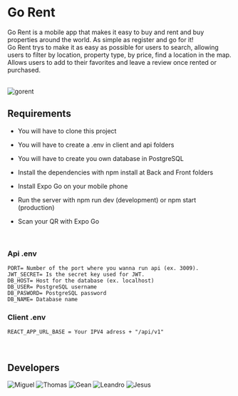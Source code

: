 <h1 >Go Rent</h1>
 <p align="center">

Go Rent is a mobile app that makes it easy to buy and rent and buy properties around the world. As simple as register and go for it!
</br> 
Go Rent trys to make it as easy as possible for users to search, allowing users to filter by location, property type, by price, find a location in the map. 
Allows users to add to their favorites and leave a review once rented or purchased.

 </br>
<img align="center" src="https://res.cloudinary.com/ddkurzft6/image/upload/v1669732004/gorent/gorent_captura_readme_huhwh2.jpg" alt="gorent"/>
 </p>

## Requirements

 - You will have to clone this project

 - You will have to create a .env in client and api folders

 - You will have to create you own database in PostgreSQL

 - Install the dependencies with npm install at Back and Front folders

 - Install Expo Go on your mobile phone

 - Run the server with npm run dev (development) or npm start (production)

 - Scan your QR with Expo Go
 </br>

### Api .env
 ```
PORT= Number of the port where you wanna run api (ex. 3009).
JWT_SECRET= Is the secret key used for JWT.
DB_HOST= Host for the database (ex. localhost)
DB_USER= PostgreSQL username
DB_PASWORD= PostgreSQL password
DB_NAME= Database name
 ```

 ### Client .env
 ```
REACT_APP_URL_BASE = Your IPV4 adress + "/api/v1"
 ```
 </br>


## Developers
 
 <img src="https://avatars.githubusercontent.com/u/55055505?s=100&v=4" alt="Miguel"/>
 <img src="https://avatars.githubusercontent.com/u/90942448?s=100&v=4" alt="Thomas"/>
 <img src="https://avatars.githubusercontent.com/u/88212205?s=100&v=4" alt="Gean"/>
 <img src="https://avatars.githubusercontent.com/u/70654398?s=100&v=4" alt="Leandro"/>
 <img src="https://avatars.githubusercontent.com/u/90948666?s=100&v=4" alt="Jesus"/>
